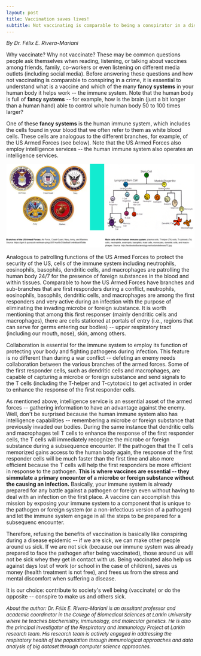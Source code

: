 ```yaml
---
layout: post
title: Vaccination saves lives!
subtitle: Not vaccinating is comparable to being a conspirator in a disease epidemic
---
```


*By Dr. Félix E. Rivera-Mariani*

Why vaccinate? Why not vaccinate? These may be common questions people ask themselves when reading, listening, or talking about vaccines among friends, family, co-workers or even listening on different media outlets (including social media). Before answering these questions and how not vaccinating is comparable to conspiring in a crime, it is essential to understand what is a vaccine and which of the many **fancy systems** in your human body it helps work -- the immune system. Note that the human body is full of **fancy systems** -- for example, how is the brain (just a bit longer than a human hand) able to control whole human body 50 to 100 times larger? 

One of these **fancy systems** is the human immune system, which includes the cells found in your blood that we often refer to them as white blood cells. These cells are analogous to the different branches, for example, of the US Armed Forces (see below). Note that the US Armed Forces also employ intelligence services -- the human immune system also operates an intelligence services. 

<img src="/img/armed-forces-immune-system.jpg" alt="The Human Immune system army" class="inline"/>

Analogous to patrolling functions of the US Armed Forces to protect the security of the US, cells of the immune system including neutrophils, eosinophils, basophils, dendritic cells, and macrophages are patrolling the human body 24/7 for the presence of foreign substances in the blood and within tissues. Comparable to how the US Armed Forces have branches and sub-branches that are first responders during a conflict, neutrophils, eosinophils, basophils, dendritic cells, and macrophages are among the first responders and very active during an infection with the purpose of eliminating the invading microbe or foreign substance. It is worth mentioning that among this first responser (mainly dendritic cells and macrophages), there are cells stationed at portals of entry (i.e., regions that can serve for germs entering our bodies) -- upper respiratory tract (including our mouth, nose), skin, among others. 

Collaboration is essential for the immune system to employ its function of protecting your body and fighting pathogens during infection. This feature is no different than during a war conflict -- defeting an enemy needs collaboration between the various branches of the armed forces. Some of the first responder cells, such as dendritic cells and macrophages, are capable of capturing a microbe or foreign substance and send signals to the T cells (including the T-helper and T-cytotoxic) to get activated in order to enhance the response of the first responder cells.

As mentioned above, intelligence service is an essential asset of the armed forces -- gathering information to have an advantage against the enemy. Well, don't be surprised because the human immune system also has intelligence capabilities -- remembering a microbe or foreign substance that previously invaded our bodies. During the same instance that dendritic cells and macrophages tell T cells to enhance the response of the first responder cells, the T cells will immediately recognize the microbe or foreign substance during a subsequence encounter. If the pathogen that the T cells memorized gains access to the human body again, the response of the first responder cells will be much faster than the first time and also more efficient because the T cells will help the first responders be more efficient in response to the pathogen. **This is where vaccines are essential -- they simmulate a primary encounter of a microbe or foreign substance without the causing an infection.** Basically, your immune system is already prepared for any battle against a pathogen or foreign even without having to deal with an infection on the first place. A vaccine can accomplish this mission by exposing your immune system to a component that is unique to the pathogen or foreign system (or a non-infectious version of a pathogen) and let the immune system engage in all the steps to be prepared for a subsequenc encounter. 

Therefore, refusing the benefits of vaccination is basically like conspiring during a disease epidemic -- if we are sick, we can make other people around us sick. If we are not sick (because our immune system was already prepared to face the pathogen after being vaccinated), those around us will not be sick whey they get in contact with us. Being vaccinated also help us against days lost of work (or school in the case of children), saves us money (health treatment is not free), and frees us from the stress and mental discomfort when suffering a disease. 

It is our choice: contribute to society's well being (vaccinate) or do the opposite -- conspire to make us and others sick.


<font size="2"><i>About the author: Dr. Félix E. Rivera-Mariani is an asssitant professor and academic coordinator in the College of Biomedical Sciences at Larkin University where he teaches biochemistry, immunology, and molecular genetics. He is also the principal investigator of the Respiratory and Immunology Project at Larkin research team. His research team is actively engaged in addressing the respiratory health of the population through immunological approaches and data analysis of big dataset through computer science approaches.</i></font>
